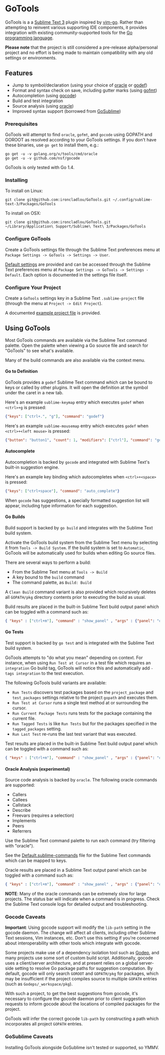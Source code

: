 # GoTools

GoTools is a a [Sublime Text 3](http://www.sublimetext.com) plugin inspired by [vim-go](https://github.com/fatih/vim-go). Rather than attempting to reinvent various supporting IDE components, it provides integration with existing community-supported tools for the [Go programming language](http://www.golang.org).

**Please note** that the project is still considered a pre-release alpha/personal project and no effort is being made to maintain compatibility with any old settings or environments.

## Features

* Jump to symbol/declaration (using your choice of [oracle](https://godoc.org/golang.org/x/tools/oracle) or [godef](https://github.com/rogpeppe/godef))
* Format and syntax check on save, including gutter marks (using [gofmt](https://golang.org/cmd/gofmt/))
* Autocompletion (using [gocode](https://github.com/nsf/gocode))
* Build and test integration
* Source analysis (using [oracle](https://godoc.org/golang.org/x/tools/oracle))
* Improved syntax support (borrowed from [GoSublime](https://github.com/DisposaBoy/GoSublime))

### Prerequisites

GoTools will attempt to find `oracle`, `gofmt`, and `gocode` using GOPATH and GOROOT as resolved according to your GoTools settings. If you don't have these binaries, use `go get` to install them, e.g.:

    go get -u -v golang.org/x/tools/cmd/oracle
    go get -u -v github.com/nsf/gocode

GoTools is only tested with Go 1.4.

### Installing

To install on Linux:

`git clone git@github.com:ironcladlou/GoTools.git ~/.config/sublime-text-3/Packages/GoTools`

To install on OSX:

`git clone git@github.com:ironcladlou/GoTools.git ~/Library/Application\ Support/Sublime\ Text\ 3/Packages/GoTools`

### Configure GoTools

Create a GoTools settings file through the Sublime Text preferences menu at `Package Settings -> GoTools -> Settings -> User`.

[Default settings](GoTools.sublime-settings) are provided and can be accessed through the Sublime Text preferences menu at `Package Settings -> GoTools -> Settings - Default`. Each option is documented in the settings file itself.

### Configure Your Project

Create a `GoTools` settings key in a Sublime Text `.sublime-project` file (through the menu at `Project -> Edit Project`).

A documented [example project file](ExampleProject.sublime-project) is provided.

## Using GoTools

Most GoTools commands are available via the Sublime Text command palette. Open the palette when viewing a Go source file and search for "GoTools" to see what's available.

Many of the build commands are also available via the context menu.

#### Go to Definition

GoTools provides a `godef` Sublime Text command which can be bound to keys or called by other plugins. It will open the definition at the symbol under the caret in a new tab.

Here's an example `sublime-keymap` entry which executes `godef` when `<ctrl>+g` is pressed:

```json
{"keys": ["ctrl+.", "g"], "command": "godef"}
```

Here's an example `sublime-mousemap` entry which executes `godef` when `<ctrl>+<left mouse>` is pressed:

```json
{"button": "button1", "count": 1, "modifiers": ["ctrl"], "command": "godef"}
```

#### Autocomplete

Autocompletion is backed by `gocode` and integrated with Sublime Text's built-in suggestion engine.

Here's an example key binding which autocompletes when `<ctrl>+<space>` is pressed:

```json
{"keys": ["ctrl+space"], "command": "auto_complete"}
```

When `gocode` has suggestions, a specially formatted suggestion list will appear, including type information for each suggestion.

#### Go Builds

Build support is backed by `go build` and integrates with the Sublime Text build system.

Activate the GoTools build system from the Sublime Text menu by selecting it from `Tools -> Build System`. If the build system is set to `Automatic`, GoTools will be automatically used for builds when editing Go source files.

There are several ways to perform a build:
 
  * From the Sublime Text menu at `Tools -> Build`
  * A key bound to the `build` command
  * The command palette, as `Build: Build`

A `Clean Build` command variant is also provided which recursively deletes all `GOPATH/pkg` directory contents prior to executing the build as usual.

Build results are placed in the built-in Sublime Text build output panel which can be toggled with a command such as:

```json
{ "keys" : ["ctrl+m"], "command" : "show_panel" , "args" : {"panel": "output.exec", "toggle": true}},
```

#### Go Tests

Test support is backed by `go test` and is integrated with the Sublime Text build system. 

GoTools attempts to "do what you mean" depending on context. For instance, when using `Run Test at Cursor` in a test file which requires an `integration` Go build tag, GoTools will notice this and automatically add `-tags integration` to the test execution.

The following GoTools build variants are available:

  * `Run Tests` discovers test packages based on the `project_package` and `test_packages` settings relative to the project `gopath` and executes them.
  * `Run Test at Cursor` runs a single test method at or surrounding the cursor.
  * `Run Current Package Tests` runs tests for the package containing the current file.
  * `Run Tagged Tests` is like `Run Tests` but for the packages specified in the `tagged_packages` setting.
  * `Run Last Test` re-runs the last test variant that was executed.

Test results are placed in the built-in Sublime Text build output panel which can be toggled with a command such as:

```json
{ "keys" : ["ctrl+m"], "command" : "show_panel" , "args" : {"panel": "output.exec", "toggle": true}},
```

#### Oracle Analysis (experimental)

Source code analysis is backed by `oracle`. The following oracle commands are supported:

* Callers
* Callees
* Callstack
* Describe
* Freevars (requires a selection)
* Implements
* Peers
* Referrers

Use the Sublime Text command palette to run each command (try filtering with "oracle").

See the [Default.sublime-commands](Default.sublime-commands) file for the Sublime Text commands which can be mapped to keys.

Oracle results are placed in a Sublime Text output panel which can be toggled with a command such as:

```json
{ "keys" : ["ctrl+m"], "command" : "show_panel" , "args" : {"panel": "output.gotools_oracle", "toggle": true}},
```

**NOTE**: Many of the oracle commands can be extremely slow for large projects. The status bar will indicate when a command is in progress. Check the Sublime Text console logs for detailed output and troubleshooting.

### Gocode Caveats

**Important**: Using gocode support will modify the `lib-path` setting in the gocode daemon. The change will affect all clients, including other Sublime Text sessions, Vim instances, etc. Don't use this setting if you're concerned about interoperability with other tools which integrate with gocode.

Some projects make use of a dependency isolation tool such as [Godep](https://github.com/tools/godep), and many projects use some sort of custom build script. Additionally, gocode uses a client/server architecture, and at present relies on a global server-side setting to resolve Go package paths for suggestion computation. By default, gocode will only search `GOROOT` and `GOPATH/pkg` for packages, which may be insufficient if the project compiles source to multiple `GOPATH` entries (such as `Godeps/_workspace/pkg`).

With such a project, to get the best suggestions from gocode, it's necessary to configure the gocode daemon prior to client suggestion requests to inform gocode about the locations of compiled packages for the project.

GoTools will infer the correct gocode `lib-path` by constructing a path which incorporates all project `GOPATH` entries.

### GoSublime Caveats

Installing GoTools alongside GoSublime isn't tested or supported, so YMMV.
